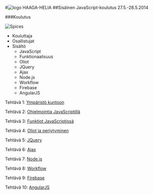 #![logo](http://upload.wikimedia.org/wikipedia/commons/thumb/6/6a/JavaScript-logo.png/128px-JavaScript-logo.png) HAAGA-HELIA
##Sisäinen JavaScript-koulutus 27.5.-28.5.2014

###Koulutus

![Spices](http://pixabay.com/static/uploads/photo/2014/05/18/11/49/mediterranean-346997_640.jpg)

* Kouluttaja
* Osallistujat
* Sisältö
  * JavaScript
  * Funktionaalisuus
  * Oliot
  * JQuery
  * Ajax
  * Node.js
  * Workflow
  * Firebase
  * AngularJS


Tehtävä 1: [Ympäristö kuntoon](teht/t01-env.md)

Tehtävä 2: [Ohjelmointia JavaScriptillä](teht/t02-try.md)

Tehtävä 3: [Funktiot JavaScriptissä](teht/t03-func.md)

Tehtävä 4: [Oliot ja periytyminen](teht/t04-obj.md)

Tehtävä 5: [JQuery](teht/t05-jquery.md)

Tehtävä 6: [Ajax](teht/t06-ajax.md)

Tehtävä 7: [Node.js](teht/t07-node.md)

Tehtävä 8: [Workflow](teht/t08-workflow.md)

Tehtävä 9: [Firebase](teht/t09-firebase.md)

Tehtävä 10: [AngularJS](teht/t10-angular.md)

